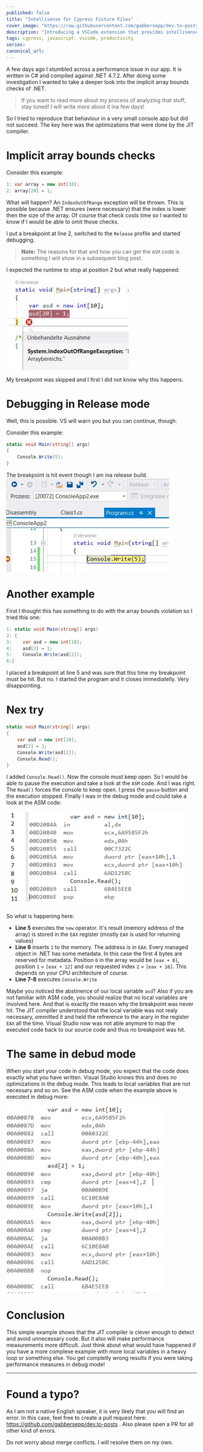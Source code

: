 ```yaml
---
published: false
title: "Intellisense for Cypress Fixture Files"
cover_image: "https://raw.githubusercontent.com/gabbersepp/dev.to-posts/master/blog-posts/intellisense-for-cypress-fixture-files/assets/your-asset.png"
description: "Introducing a VSCode extension that provides intellisense for cypress fixture file paths"
tags: cypress, javascript, vscode, productivity
series:
canonical_url:
---
```


A few days ago I stumbled across a performance issue in our app. It is written in C# and compiled against .NET 4.7.2. After doing some investigation I wanted to take a deeper look into the implicit array bounds checks of .NET. 

>If you want to read more about my process of analyzing that stuff, stay tuned! I will write more about it ina  few days!

So I tried to reproduce that behaviour in a very small console app but did not succeed. The key here was the optimizations that were done by the JIT compiler.

# Implicit array bounds checks
Consider this example:

```cs
1: var array = new int[10];
2: array[20] = 1;
```

What will happen? An `IndexOutOfRange` exception will be thrown. This is possible because .NET ensures (were necessary) that the index is lower then the size of the array. Of course that check costs time so I wanted to know if I would be able to omit those checks.

I put a breakpoint at line 2, switched to the `Release` profile and started debugging.

>**Note:** The reasons for that and how you can get the `ASM` code is something I will show in a subsequent blog post.

I expected the runtime to stop at position 2 but what really happened:

![](./assets/img1.jpg)

My breakpoint was skipped and I first I did not know why this happens.

# Debugging in Release mode

Well, this is possible. VS will warn you but you can continue, though.

Consider this example:

```cs
static void Main(string[] args)
{
    Console.Write(5);
}
```

The breakpoint is hit event though I am ina  release build.
![](./assets/img2.jpg)

# Another example

First I thought this has something to do with the array bounds violation so I tried this one:

```cs
1: static void Main(string[] args)
2: {
3:    var asd = new int[10];
4:    asd[2] = 1;
5:    Console.Write(asd[2]);
6:}
```

I placed a breakpoint at line 5 and was sure that this time my breakpoint must be hit. But no. I started the program and it closes immediatelly. Very disappointing.

# Nex try

```cs
static void Main(string[] args)
{
    var asd = new int[10];
    asd[2] = 1;
    Console.Write(asd[2]);
    Console.Read();
}
```

I added `Console.Read()`. Now the console must keep open. So I would be able to pause the execution and take a look at the `ASM` code. And I was right. The `Read()` forces the console to keep open. I press the `pause` button and the execution stopped. Finally I was in the debug mode and could take a look at the ASM code:

![](./assets/asm.jpg)

So what is happening here:
+ **Line 5** executes the `new` operator. It's result (memory address of the array) is stored in the `EAX` register (mostly `EAX` is used for returning values)
+ **Line 6** inserts `1` to the memory. The address is in `EAX`. Every managed object in .NET has some metadata. In this case the first 4 bytes are reserved for metadata. Position `0` in the array would be `[eax + 8]`, position `1` = `[eax + 12]` and our requested index `2` = `[eax + 16]`. This depends on your CPU architecture of course.
+ **Line 7-8** executes `Console.Write`

Maybe you noticed the abstinence of our local variable `asd`? Also if you are not familiar with ASM code, you should realize that no local variables are involved here. And that is exactly the reason why the breakpoint was never hit. The JIT compiler understood that the local variable was not realy necessary, ommitted it and held the refrerence to the arary in the register `EAX` all the time. Visual Studio now was not able anymore to map the executed code back to our source code and thus no breakpoint was hit.

# The same in debud mode
When you start your code in debug mode, you expect that the code does exactly what you have written. Visual Studio knows this and does no optimizations in the debug mode. This leads to local variables that are not necessary and so on.
See the ASM code when the example above is executed in debug more:

![](./assets/debug.jpg)

# Conclusion

This simple example shows that the JIT compiler is clever enough to detect and avoid unnecessary code. But it also will make performance measurements more difficult. Just think about what would have happened if you have a more complexe example with more local variables in a heavy loop or something else. You get completly wrong results if you were taking performance measures in debug mode!

----

# Found a typo?
As I am not a native English speaker, it is very likely that you will find an error. In this case, feel free to create a pull request here: https://github.com/gabbersepp/dev.to-posts . Also please open a PR for all other kind of errors.

Do not worry about merge conflicts. I will resolve them on my own. 
